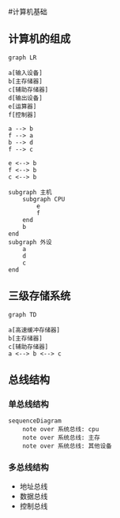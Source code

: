 #计算机基础
## 计算机的组成
```mermaid
graph LR

a[输入设备]
b[主存储器]
c[辅助存储器]
d[输出设备]
e[运算器]
f[控制器]

a --> b
f --> a
b --> d
f --> c

e <--> b
f <--> b
c <--> b

subgraph 主机
	subgraph CPU
		e
		f
	end
	b
end
subgraph 外设
	a
	d
	c
end
```
## 三级存储系统
```mermaid
graph TD

a[高速缓冲存储器]
b[主存储器]
c[辅助存储器]
a <--> b <--> c
```
## 总线结构
### 单总线结构
```mermaid
sequenceDiagram
	note over 系统总线: cpu
	note over 系统总线: 主存
	note over 系统总线: 其他设备
```
### 多总线结构
- 地址总线
- 数据总线
- 控制总线